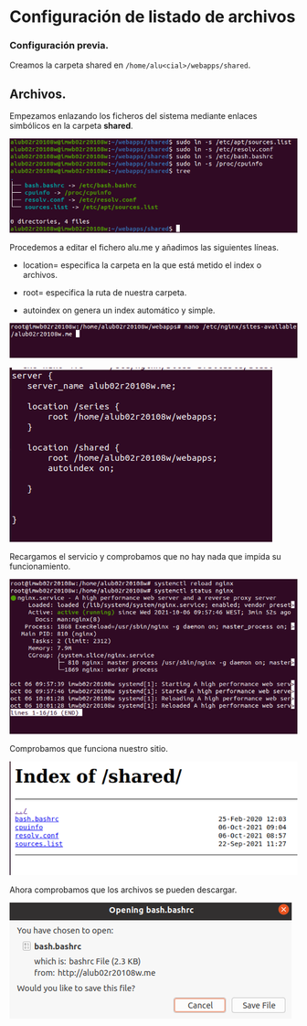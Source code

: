 # Configuración de listado de archivos

### Configuración previa.

Creamos la carpeta shared en ```/home/alu<cial>/webapps/shared```.

## Archivos.

Empezamos enlazando los ficheros del sistema mediante enlaces simbólicos en la carpeta **shared**.

![](./img/001.png)

Procedemos a editar el fichero alu<cial>.me y añadimos las siguientes líneas.

* location= especifica la carpeta en la que está metido el index o archivos.

* root= especifica la ruta de nuestra carpeta.

* autoindex on genera un index automático y simple.

![](./img/002.png)

![](./img/003.png)

Recargamos el servicio y comprobamos que no hay nada que impida su funcionamiento.

![](./img/004.png)

Comprobamos que funciona nuestro sitio.

![](./img/005.png)

Ahora comprobamos que los archivos se pueden descargar.

![](./img/006.png)
